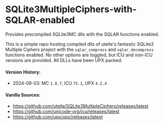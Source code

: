 # SQLite3MultipleCiphers-with-SQLAR-enabled
Provides precompiled SQLite3MC dlls with the SQLAR functions enabled.

This is a simple repo hosting compiled dlls of utelle's fantastic SQLite3 Multiple Ciphers project with the `sqlar_compress` and `sqlar_decompress` functions enabled. No other options are toggled, but ICU and non-ICU versions are provided. All DLLs have been UPX packed.

#### Version History:
- 2024-09-03: MC `1.8.7`, ICU `75.1`, UPX `4.2.4`


#### Vanilla Sources:
- https://github.com/utelle/SQLite3MultipleCiphers/releases/latest
- https://github.com/unicode-org/icu/releases/latest
- https://github.com/upx/upx/releases/latest
